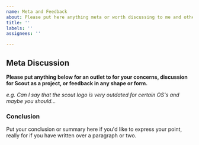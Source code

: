 ```yaml
---
name: Meta and Feedback
about: Please put here anything meta or worth discussing to me and others
title: ''
labels: ''
assignees: ''

---
```


## Meta Discussion

**Please put anything below for an outlet to for your concerns, discussion for Scout as a project, or feedback in any shape or form.**

*e.g. Can I say that the scout logo is very outdated for certain OS's and maybe you should...*

### Conclusion

Put your conclusion or summary here if you'd like to express your point, really for if you have written over a paragraph or two.
